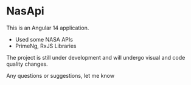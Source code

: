 # NasApi

This is an Angular 14 application.

- Used some NASA APIs
- PrimeNg, RxJS Libraries

The project is still under development and will undergo visual and code quality changes.

Any questions or suggestions, let me know
